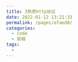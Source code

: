 ```yaml
---
title: 3熟悉http协议
date: 2022-01-12 13:21:33
permalink: /pages/efaed8/
categories:
  - code
  - 前端
tags:
  - 
---
```

